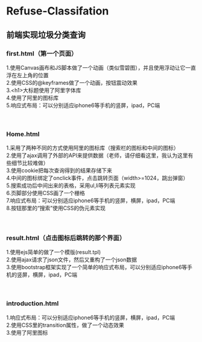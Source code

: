 # Refuse-Classifation
## 前端实现垃圾分类查询

### first.html（第一个页面）<br>
1.使用Canvas画布和JS脚本做了一个动画（类似雪碧图），并且使用浮动让它一直浮在左上角的位置<br>
2.使用CSS的@keyframes做了一个动画，按钮震动效果<br>
3.&lt;h1&gt;大标题使用了阿里字体库<br>
4.使用了阿里的图标库<br>
5.响应式布局：可以分别适应iphone6等手机的竖屏，ipad，PC端<br><br><br>

### Home.html<br>
1.采用了两种不同的方式使用阿里的图标库（搜索栏的图标和中间的图标）<br>
2.使用了ajax调用了外部的API来提供数据（老师，请仔细看这里，我认为这里有些细节比较难做）<br>
3.使用cookie把每次查询得到的结果存储下来<br>
4.中间的图标绑定了onclick事件，点击跳转页面（width>=1024，跳出弹窗）<br>
5.搜索成功后中间出来的表格，采用ul,li等列表元素实现<br>
6.页脚部分使用CSS画了一个栅格<br>
7.响应式布局：可以分别适应iphone6等手机的竖屏，横屏，ipad，PC端<br>
8.按钮那里的“搜索”使用CSS的伪元素实现<br><br><br>

### result.html（点击图标后跳转的那个界面）<br>
1.使用ejs简单的做了一个模版(result.tpl)<br>
2.使用ajax请求了json文件，然后又重构了一个json数据<br>
3.使用bootstrap框架实现了一个简单的响应式布局，可以分别适应iphone6等手机的竖屏，横屏，ipad，PC端<br><br><br>

### introduction.html<br>
1.响应式布局：可以分别适应iphone6等手机的竖屏，横屏，ipad，PC端<br>
2.使用CSS里的transition属性，做了一个动态效果<br>
3.使用了阿里图标<br>
